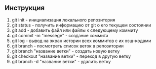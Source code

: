 ## Инструкция

1. git init - инициализация локального репозитория
2. git status - получить информацию от git о его текущем состоянии
3. git add - добавить файл или файлы к следующему коммиту
4. git commit -m "messege" - создание коммита
5. git log - вывод на экран истории всех коммитов с их хэш-кодами
6. git branch - посмотреть список веток в репозитории
7. git branch "название ветки" - создать новую ветку
8. git checkout "название ветки" - переход в другую ветку
9. git branch -d "название ветки" - удалить ветку
